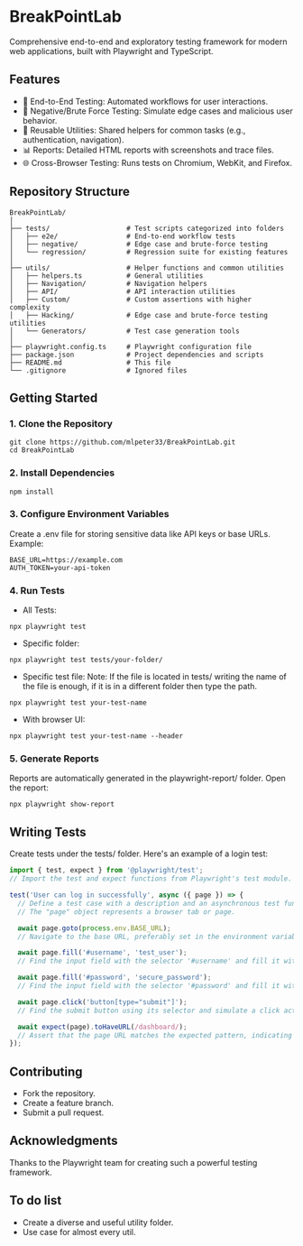 # BreakPointLab

Comprehensive end-to-end and exploratory testing framework for modern web applications, built with Playwright and TypeScript.

## Features

-   🚀 End-to-End Testing: Automated workflows for user interactions.
-   🔐 Negative/Brute Force Testing: Simulate edge cases and malicious user behavior.
-   🔧 Reusable Utilities: Shared helpers for common tasks (e.g., authentication, navigation).
-   📊 Reports: Detailed HTML reports with screenshots and trace files.
-   🌐 Cross-Browser Testing: Runs tests on Chromium, WebKit, and Firefox.

## Repository Structure

```
BreakPointLab/
│
├── tests/                   # Test scripts categorized into folders
│   ├── e2e/                 # End-to-end workflow tests
│   ├── negative/            # Edge case and brute-force testing
│   └── regression/          # Regression suite for existing features
│
├── utils/                   # Helper functions and common utilities
│   ├── helpers.ts           # General utilities
│   ├── Navigation/          # Navigation helpers
│   ├── API/                 # API interaction utilities
│   ├── Custom/              # Custom assertions with higher complexity
│   ├── Hacking/             # Edge case and brute-force testing utilities
│   └── Generators/          # Test case generation tools
│
├── playwright.config.ts     # Playwright configuration file
├── package.json             # Project dependencies and scripts
├── README.md                # This file
└── .gitignore               # Ignored files
```

## Getting Started

### 1. Clone the Repository
```shell
git clone https://github.com/mlpeter33/BreakPointLab.git
cd BreakPointLab
```

### 2. Install Dependencies
```shell
npm install
```

### 3. Configure Environment Variables

Create a .env file for storing sensitive data like API keys or base URLs. Example:
```
BASE_URL=https://example.com
AUTH_TOKEN=your-api-token
```

### 4. Run Tests

-   All Tests:
```shell
npx playwright test 
```

-   Specific folder:
```shell
npx playwright test tests/your-folder/
```

-   Specific test file:
Note: If the file is located in tests/ writing the name of the file is enough, if it is in a different folder then type the path.
```shell
npx playwright test your-test-name 
```

-   With browser UI:
```shell
npx playwright test your-test-name --header
```

### 5. Generate Reports
Reports are automatically generated in the playwright-report/ folder. Open the report:
```shell
npx playwright show-report
```

## Writing Tests

Create tests under the tests/ folder. Here's an example of a login test:
```typescript
import { test, expect } from '@playwright/test';
// Import the test and expect functions from Playwright's test module.

test('User can log in successfully', async ({ page }) => {
  // Define a test case with a description and an asynchronous test function.
  // The "page" object represents a browser tab or page.

  await page.goto(process.env.BASE_URL);  
  // Navigate to the base URL, preferably set in the environment variables

  await page.fill('#username', 'test_user'); 
  // Find the input field with the selector '#username' and fill it with 'test_user'.

  await page.fill('#password', 'secure_password');
  // Find the input field with the selector '#password' and fill it with 'secure_password

  await page.click('button[type="submit"]');
  // Find the submit button using its selector and simulate a click action.

  await expect(page).toHaveURL(/dashboard/);
  // Assert that the page URL matches the expected pattern, indicating successful login.
});
```

## Contributing

-   Fork the repository.
-   Create a feature branch.
-   Submit a pull request.

## Acknowledgments

Thanks to the Playwright team for creating such a powerful testing framework.

## To do list

-   Create a diverse and useful utility folder.
-   Use case for almost every util.